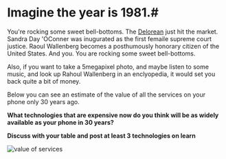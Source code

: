 # Imagine the year is 1981.#  

You're rocking some sweet bell-bottoms.  The [Delorean](https://en.wikipedia.org/wiki/DeLorean_DMC-12) just hit the market. Sandra Day 'OConner was inugurated as the first femaile supreme court justice.  Raoul Wallenberg becomes a posthumously honorary citizen of the United States.  And you.  You are rocking some sweet bell-bottoms.

Also, if you want to take a 5megapixel photo, and maybe listen to some music, and look up Rahoul Wallenberg in an enclyopedia, it would set you back quite a bit of money.

Below you can see an estimate of the value of all the services on your phone only 30 years ago.  

**What technologies that are expensive now do you think will be as widely available as your phone in 30 years?**

**Discuss with your table and post at least 3 technologies on learn**

![value of services](https://pbs.twimg.com/media/CR-2WqrUAAAmUBk.jpg)
